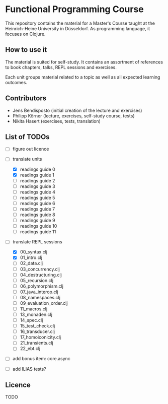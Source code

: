 # Functional Programming Course

This repository contains the material for a Master's Course taught at the Heinrich-Heine University in Düsseldorf.
As programming language, it focuses on Clojure.


## How to use it

The material is suited for self-study.
It contains an assortment of references to book chapters, talks, REPL sessions and exercises.

Each unit groups material related to a topic as well as all expected learning outcomes.


## Contributors

- Jens Bendisposto (initial creation of the lecture and exercises)
- Philipp Körner (lecture, exercises, self-study course, tests)
- Nikita Hasert (exercises, tests, translation)


## List of TODOs

- [ ] figure out licence
- [ ] translate units
  - [x] readings guide 0
  - [x] readings guide 1
  - [ ] readings guide 2
  - [ ] readings guide 3
  - [ ] readings guide 4
  - [ ] readings guide 5
  - [ ] readings guide 6
  - [ ] readings guide 7
  - [ ] readings guide 8
  - [ ] readings guide 9
  - [ ] readings guide 10
  - [ ] readings guide 11
- [ ] translate REPL sessions
  - [x] 00_syntax.clj
  - [x] 01_intro.clj
  - [ ] 02_data.clj
  - [ ] 03_concurrency.clj
  - [ ] 04_destructuring.clj
  - [ ] 05_recursion.clj
  - [ ] 06_polymorphism.clj
  - [ ] 07_java_interop.clj
  - [ ] 08_namespaces.clj
  - [ ] 09_evaluation_order.clj
  - [ ] 11_macros.clj
  - [ ] 13_monaden.clj
  - [ ] 14_spec.clj
  - [ ] 15_test_check.clj
  - [ ] 16_transducer.clj
  - [ ] 17_homoiconicity.clj
  - [ ] 21_transients.clj
  - [ ] 22_ebt.clj
- [ ] add bonus item: core.async
- [ ] add ILIAS tests?


## Licence

TODO
